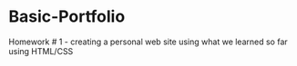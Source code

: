 # Basic-Portfolio
Homework # 1 - creating a personal web site using what we learned so far using HTML/CSS
